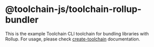# @toolchain-js/toolchain-rollup-bundler

This is the example Toolchain CLI toolchain for bundling libraries with Rollup. For usage, please check
[create-toolchain](https://github.com/Toolchain-JS/create-toolchain) documentation.
